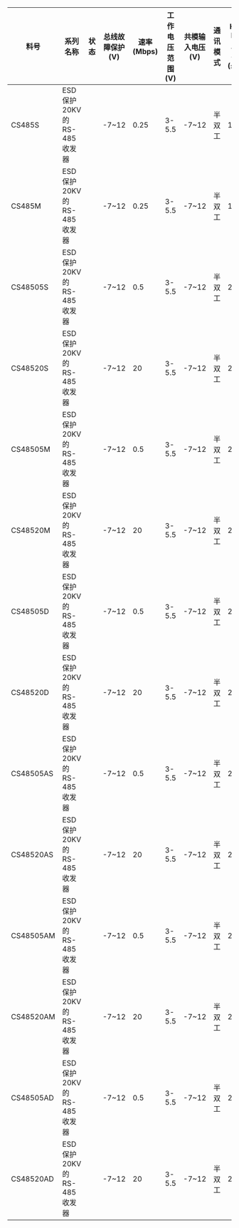 | 料号      | 系列名称                  | 状态 | 总线故障保护(V) | 速率(Mbps) | 工作电压范围 (V) | 共模输入电压(V) | 通讯模式 | HBM ESD总线引脚(±KV) | HBM ESD其他引脚 (±KV) | 温度范围 (℃) | 封装形式 |
|-----------|---------------------------|------|-----------------|------------|------------------|-----------------|----------|----------------------|-----------------------|--------------|----------|
| CS485S    | ESD保护20KV的RS-485收发器 |      | -7~12           | 0.25       | 3-5.5            | -7~12           | 半双工   | 18                   | 8                     | -40~125      | SOIC8    |
| CS485M    | ESD保护20KV的RS-485收发器 |      | -7~12           | 0.25       | 3-5.5            | -7~12           | 半双工   | 18                   | 8                     | -40~125      | MSOP8    |
| CS48505S  | ESD保护20KV的RS-485收发器 |      | -7~12           | 0.5        | 3-5.5            | -7~12           | 半双工   | 20                   | 8                     | -40~125      | SOIC8    |
| CS48520S  | ESD保护20KV的RS-485收发器 |      | -7~12           | 20         | 3-5.5            | -7~12           | 半双工   | 20                   | 8                     | -40~125      | SOIC8    |
| CS48505M  | ESD保护20KV的RS-485收发器 |      | -7~12           | 0.5        | 3-5.5            | -7~12           | 半双工   | 20                   | 8                     | -40~125      | MSOP8    |
| CS48520M  | ESD保护20KV的RS-485收发器 |      | -7~12           | 20         | 3-5.5            | -7~12           | 半双工   | 20                   | 8                     | -40~125      | MSOP8    |
| CS48505D  | ESD保护20KV的RS-485收发器 |      | -7~12           | 0.5        | 3-5.5            | -7~12           | 半双工   | 20                   | 8                     | -40~125      | DFN8 3x3 |
| CS48520D  | ESD保护20KV的RS-485收发器 |      | -7~12           | 20         | 3-5.5            | -7~12           | 半双工   | 20                   | 8                     | -40~125      | DFN8 3x3 |
| CS48505AS | ESD保护20KV的RS-485收发器 |      | -7~12           | 0.5        | 3-5.5            | -7~12           | 半双工   | 20                   | 8                     | -40~125      | SOIC8    |
| CS48520AS | ESD保护20KV的RS-485收发器 |      | -7~12           | 20         | 3-5.5            | -7~12           | 半双工   | 20                   | 8                     | -40~125      | SOIC8    |
| CS48505AM | ESD保护20KV的RS-485收发器 |      | -7~12           | 0.5        | 3-5.5            | -7~12           | 半双工   | 20                   | 8                     | -40~125      | MSOP8    |
| CS48520AM | ESD保护20KV的RS-485收发器 |      | -7~12           | 20         | 3-5.5            | -7~12           | 半双工   | 20                   | 8                     | -40~125      | MSOP8    |
| CS48505AD | ESD保护20KV的RS-485收发器 |      | -7~12           | 0.5        | 3-5.5            | -7~12           | 半双工   | 20                   | 8                     | -40~125      | DFN8 3x3 |
| CS48520AD | ESD保护20KV的RS-485收发器 |      | -7~12           | 20         | 3-5.5            | -7~12           | 半双工   | 20                   | 8                     | -40~125      | DFN8 3x3 |
